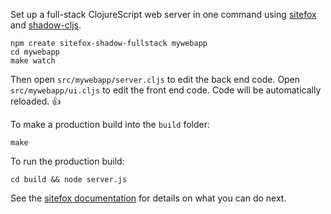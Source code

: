 Set up a full-stack ClojureScript web server in one command using
[sitefox](https://github.com/chr15m/sitefox)
and [shadow-cljs](https://shadow-cljs.github.io/docs/UsersGuide.html).

```shell
npm create sitefox-shadow-fullstack mywebapp
cd mywebapp
make watch
```

Then open `src/mywebapp/server.cljs` to edit the back end code.
Open `src/mywebapp/ui.cljs` to edit the front end code.
Code will be automatically reloaded. 👍

To make a production build into the `build` folder:

```
make
```

To run the production build:

```
cd build && node server.js
```

See the [sitefox documentation](https://github.com/chr15m/sitefox#batteries-included) for details on what you can do next.
